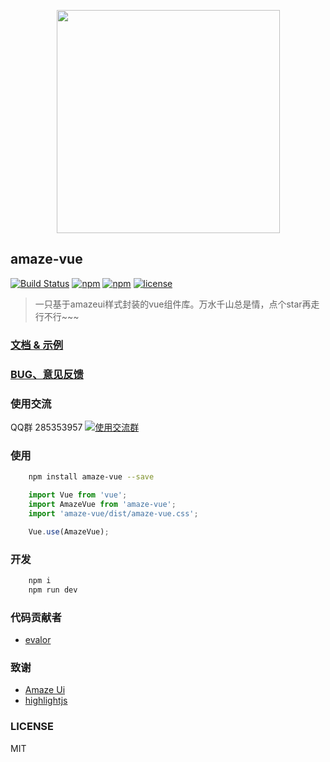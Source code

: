 <p align="center">
    <img src="http://upload.ouliu.net/i/20171213173701nhj03.jpeg" width="357" height="357">
</p>

## amaze-vue

[![Build Status](https://travis-ci.org/sunshineJi/amaze-vue.svg?branch=master)](https://travis-ci.org/sunshineJi/amaze-vue)
[![npm](https://img.shields.io/npm/v/amaze-vue.svg)](https://www.npmjs.com/package/amaze-vue)
[![npm](https://img.shields.io/npm/dm/amaze-vue.svg)](https://www.npmjs.com/package/amaze-vue)
[![license](https://img.shields.io/github/license/mashape/apistatus.svg?maxAge=2592000)](https://opensource.org/licenses/MIT)

> 一只基于amazeui样式封装的vue组件库。万水千山总是情，点个star再走行不行~~~

### [文档 & 示例 ](https://sunshineji.github.io/amaze-vue-docs/)

### [BUG、意见反馈](https://github.com/sunshineJi/amaze-vue/issues)

### 使用交流

QQ群 285353957
[![使用交流群](https://pub.idqqimg.com/wpa/images/group.png)](https://shang.qq.com/wpa/qunwpa?idkey=f69b9d7d833c074b4dc2c45d159e0ebaec4b6169a3cdbbe90fe644826af8c820)

### 使用

```bash
    npm install amaze-vue --save
```

```js
    import Vue from 'vue';
    import AmazeVue from 'amaze-vue';
    import 'amaze-vue/dist/amaze-vue.css';

    Vue.use(AmazeVue);
```

### 开发

```bash
    npm i
    npm run dev
```

### 代码贡献者

- [evalor](https://github.com/evalor)

### 致谢

- [Amaze Ui](http://www.amazeui.org/)
- [highlightjs](https://www.highlightjs.org/)

### LICENSE

MIT

